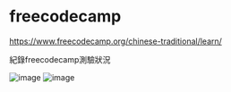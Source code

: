 # freecodecamp

https://www.freecodecamp.org/chinese-traditional/learn/

紀錄freecodecamp測驗狀況

![image](https://user-images.githubusercontent.com/98326769/193484982-42b6fec7-318d-42d1-8d49-82588c3094b8.png)
![image](https://user-images.githubusercontent.com/98326769/193484994-d8b28fb3-386f-43c8-9ef7-bfc51e1d50f5.png)
